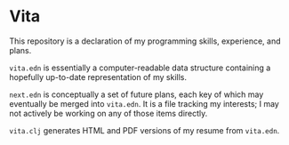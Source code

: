 # Vita

This repository is a declaration of my programming skills, experience, and plans.

`vita.edn` is essentially a computer-readable data structure containing a hopefully up-to-date
representation of my skills.

`next.edn` is conceptually a set of future plans, each key of which may eventually be merged into
`vita.edn`. It is a file tracking my interests; I may not actively be working on any of those items
directly.

`vita.clj` generates HTML and PDF versions of my resume from `vita.edn`.